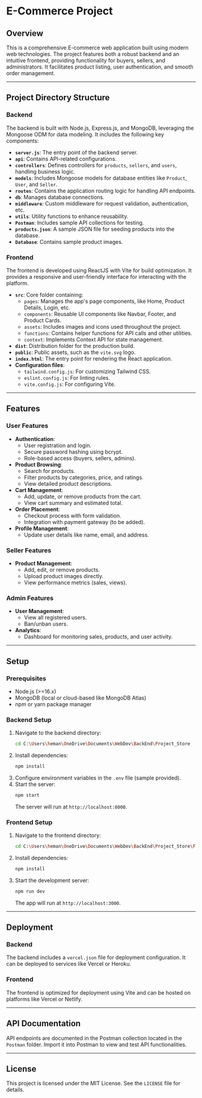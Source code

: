 # E-Commerce Project

## Overview
This is a comprehensive E-commerce web application built using modern web technologies. The project features both a robust backend and an intuitive frontend, providing functionality for buyers, sellers, and administrators. It facilitates product listing, user authentication, and smooth order management.

---

## Project Directory Structure

### Backend
The backend is built with Node.js, Express.js, and MongoDB, leveraging the Mongoose ODM for data modeling. It includes the following key components:

- **`server.js`**: The entry point of the backend server.
- **`api`**: Contains API-related configurations.
- **`controllers`**: Defines controllers for `products`, `sellers`, and `users`, handling business logic.
- **`models`**: Includes Mongoose models for database entities like `Product`, `User`, and `Seller`.
- **`routes`**: Contains the application routing logic for handling API endpoints.
- **`db`**: Manages database connections.
- **`middleware`**: Custom middleware for request validation, authentication, etc.
- **`utils`**: Utility functions to enhance reusability.
- **`Postman`**: Includes sample API collections for testing.
- **`products.json`**: A sample JSON file for seeding products into the database.
- **`Database`**: Contains sample product images.

### Frontend
The frontend is developed using ReactJS with Vite for build optimization. It provides a responsive and user-friendly interface for interacting with the platform.

- **`src`**: Core folder containing:
  - `pages`: Manages the app's page components, like Home, Product Details, Login, etc.
  - `components`: Reusable UI components like Navbar, Footer, and Product Cards.
  - `assets`: Includes images and icons used throughout the project.
  - `functions`: Contains helper functions for API calls and other utilities.
  - `context`: Implements Context API for state management.
- **`dist`**: Distribution folder for the production build.
- **`public`**: Public assets, such as the `vite.svg` logo.
- **`index.html`**: The entry point for rendering the React application.
- **Configuration files**:
  - `tailwind.config.js`: For customizing Tailwind CSS.
  - `eslint.config.js`: For linting rules.
  - `vite.config.js`: For configuring Vite.

---

## Features

### User Features
- **Authentication**:
  - User registration and login.
  - Secure password hashing using bcrypt.
  - Role-based access (buyers, sellers, admins).
- **Product Browsing**:
  - Search for products.
  - Filter products by categories, price, and ratings.
  - View detailed product descriptions.
- **Cart Management**:
  - Add, update, or remove products from the cart.
  - View cart summary and estimated total.
- **Order Placement**:
  - Checkout process with form validation.
  - Integration with payment gateway (to be added).
- **Profile Management**:
  - Update user details like name, email, and address.

### Seller Features
- **Product Management**:
  - Add, edit, or remove products.
  - Upload product images directly.
  - View performance metrics (sales, views).

### Admin Features
- **User Management**:
  - View all registered users.
  - Ban/unban users.
- **Analytics**:
  - Dashboard for monitoring sales, products, and user activity.

---

## Setup

### Prerequisites
- Node.js (>=16.x)
- MongoDB (local or cloud-based like MongoDB Atlas)
- npm or yarn package manager

### Backend Setup
1. Navigate to the backend directory:
   ```bash
   cd C:\Users\heman\OneDrive\Documents\WebDev\BackEnd\Project_Store
   ```
2. Install dependencies:
   ```bash
   npm install
   ```
3. Configure environment variables in the `.env` file (sample provided).
4. Start the server:
   ```bash
   npm start
   ```
   The server will run at `http://localhost:8000`.

### Frontend Setup
1. Navigate to the frontend directory:
   ```bash
   cd C:\Users\heman\OneDrive\Documents\WebDev\BackEnd\Project_Store\Frontend
   ```
2. Install dependencies:
   ```bash
   npm install
   ```
3. Start the development server:
   ```bash
   npm run dev
   ```
   The app will run at `http://localhost:3000`.

---

## Deployment

### Backend
The backend includes a `vercel.json` file for deployment configuration. It can be deployed to services like Vercel or Heroku.

### Frontend
The frontend is optimized for deployment using Vite and can be hosted on platforms like Vercel or Netlify.

---

## API Documentation
API endpoints are documented in the Postman collection located in the `Postman` folder. Import it into Postman to view and test API functionalities.

---

## License
This project is licensed under the MIT License. See the `LICENSE` file for details.

